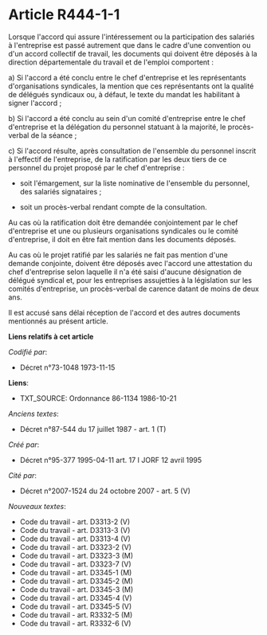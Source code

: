 # Article R444-1-1

Lorsque l'accord qui assure l'intéressement ou la participation des salariés à l'entreprise est passé autrement que dans le
cadre d'une convention ou d'un accord collectif de travail, les documents qui doivent être déposés à la direction
départementale du travail et de l'emploi comportent :

a) Si l'accord a été conclu entre le chef d'entreprise et les représentants d'organisations syndicales, la mention que ces
représentants ont la qualité de délégués syndicaux ou, à défaut, le texte du mandat les habilitant à signer l'accord ;

b) Si l'accord a été conclu au sein d'un comité d'entreprise entre le chef d'entreprise et la délégation du personnel
statuant à la majorité, le procès-verbal de la séance ;

c) Si l'accord résulte, après consultation de l'ensemble du personnel inscrit à l'effectif de l'entreprise, de la
ratification par les deux tiers de ce personnel du projet proposé par le chef d'entreprise :

- soit l'émargement, sur la liste nominative de l'ensemble du personnel, des salariés signataires ;

- soit un procès-verbal rendant compte de la consultation.

Au cas où la ratification doit être demandée conjointement par le chef d'entreprise et une ou plusieurs organisations
syndicales ou le comité d'entreprise, il doit en être fait mention dans les documents déposés.

Au cas où le projet ratifié par les salariés ne fait pas mention d'une demande conjointe, doivent être déposés avec l'accord
une attestation du chef d'entreprise selon laquelle il n'a été saisi d'aucune désignation de délégué syndical et, pour les
entreprises assujetties à la législation sur les comités d'entreprise, un procès-verbal de carence datant de moins de deux
ans.

Il est accusé sans délai réception de l'accord et des autres documents mentionnés au présent article.

**Liens relatifs à cet article**

_Codifié par_:

  - Décret n°73-1048 1973-11-15

**Liens**:

  - TXT_SOURCE: Ordonnance 86-1134 1986-10-21

_Anciens textes_:

  - Décret n°87-544 du 17 juillet 1987 - art. 1 (T)

_Créé par_:

  - Décret n°95-377 1995-04-11 art. 17 I JORF 12 avril 1995

_Cité par_:

  - Décret n°2007-1524 du 24 octobre 2007 - art. 5 (V)

_Nouveaux textes_:

  - Code du travail - art. D3313-2 (V)
  - Code du travail - art. D3313-3 (V)
  - Code du travail - art. D3313-4 (V)
  - Code du travail - art. D3323-2 (V)
  - Code du travail - art. D3323-3 (M)
  - Code du travail - art. D3323-7 (V)
  - Code du travail - art. D3345-1 (M)
  - Code du travail - art. D3345-2 (M)
  - Code du travail - art. D3345-3 (M)
  - Code du travail - art. D3345-4 (V)
  - Code du travail - art. D3345-5 (V)
  - Code du travail - art. R3332-5 (M)
  - Code du travail - art. R3332-6 (V)
